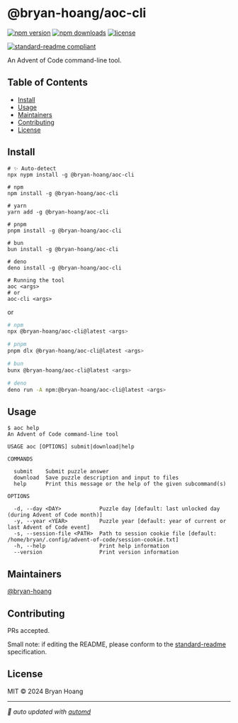 # @bryan-hoang/aoc-cli

<!-- automd:badges github="bryan-hoang/aoc-cli-node" license -->

[![npm version](https://img.shields.io/npm/v/@bryan-hoang/aoc-cli)](https://npmjs.com/package/@bryan-hoang/aoc-cli)
[![npm downloads](https://img.shields.io/npm/dm/@bryan-hoang/aoc-cli)](https://npm.chart.dev/@bryan-hoang/aoc-cli)
[![license](https://img.shields.io/github/license/bryan-hoang/aoc-cli-node)](https://github.com/bryan-hoang/aoc-cli-node/blob/main/LICENSE)

<!-- /automd -->

[![standard-readme compliant](https://img.shields.io/badge/standard--readme-OK-green.svg?style=flat-square)](https://github.com/RichardLitt/standard-readme)

An Advent of Code command-line tool.

## Table of Contents

- [Install](#install)
- [Usage](#usage)
- [Maintainers](#maintainers)
- [Contributing](#contributing)
- [License](#license)

## Install

```console
# ✨ Auto-detect
npx nypm install -g @bryan-hoang/aoc-cli

# npm
npm install -g @bryan-hoang/aoc-cli

# yarn
yarn add -g @bryan-hoang/aoc-cli

# pnpm
pnpm install -g @bryan-hoang/aoc-cli

# bun
bun install -g @bryan-hoang/aoc-cli

# deno
deno install -g @bryan-hoang/aoc-cli

# Running the tool
aoc <args>
# or
aoc-cli <args>
```

or

<!-- automd:pm-x version="latest" args="<args>" -->

```sh
# npm
npx @bryan-hoang/aoc-cli@latest <args>

# pnpm
pnpm dlx @bryan-hoang/aoc-cli@latest <args>

# bun
bunx @bryan-hoang/aoc-cli@latest <args>

# deno
deno run -A npm:@bryan-hoang/aoc-cli@latest <args>
```

<!-- /automd -->

## Usage

```console
$ aoc help
An Advent of Code command-line tool

USAGE aoc [OPTIONS] submit|download|help

COMMANDS

  submit    Submit puzzle answer
  download  Save puzzle description and input to files
  help      Print this message or the help of the given subcommand(s)

OPTIONS

  -d, --day <DAY>            Puzzle day [default: last unlocked day (during Advent of Code month)]
  -y, --year <YEAR>          Puzzle year [default: year of current or last Advent of Code event]
  -s, --session-file <PATH>  Path to session cookie file [default: /home/bryan/.config/advent-of-code/session-cookie.txt]
  -h, --help                 Print help information
  --version                  Print version information
```

## Maintainers

[@bryan-hoang](https://github.com/bryan-hoang)

## Contributing

PRs accepted.

Small note: if editing the README, please conform to the
[standard-readme](https://github.com/RichardLitt/standard-readme) specification.

## License

MIT © 2024 Bryan Hoang

<!-- automd:with-automd -->

---

_🤖 auto updated with [automd](https://automd.unjs.io)_

<!-- /automd -->
